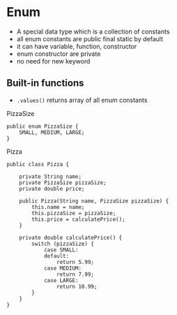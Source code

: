 # Enum
- A special data type which is a collection of constants
- all enum constants are public final static by default
- it can have variable, function, constructor
- enum constructor are private
- no need for new keyword

## Built-in functions
- `.values()` returns array of all enum constants

PizzaSize
```
public enum PizzaSize {
    SMALL, MEDIUM, LARGE;
}
```
Pizza
```
public class Pizza {

    private String name;
    private PizzaSize pizzaSize;
    private double price;

    public Pizza(String name, PizzaSize pizzaSize) {
        this.name = name;
        this.pizzaSize = pizzaSize;
        this.price = calculatePrice();
    }

    private double calculatePrice() {
        switch (pizzaSize) {
            case SMALL:
            default:
                return 5.99;
            case MEDIUM:
                return 7.99;
            case LARGE:
                return 10.99;
        }
    }
}

```
